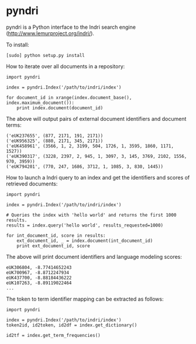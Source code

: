 pyndri
======

pyndri is a Python interface to the Indri search engine (http://www.lemurproject.org/indri/).

To install:

    [sudo] python setup.py install
    
How to iterate over all documents in a repository:

    import pyndri

    index = pyndri.Index('/path/to/indri/index')

    for document_id in xrange(index.document_base(), index.maximum_document()):
        print index.document(document_id)

The above will output pairs of external document identifiers and document terms:

    ('eUK237655', (877, 2171, 191, 2171))
    ('eUK956325', (880, 2171, 345, 2171))
    ('eUK458961', (3566, 1, 2, 3199, 504, 1726, 1, 3595, 1860, 1171, 1527))
    ('eUK390317', (3228, 2397, 2, 945, 1, 3097, 3, 145, 3769, 2102, 1556, 970, 3959))
    ('eUK794201', (770, 247, 1686, 3712, 1, 1085, 3, 830, 1445))

How to launch a Indri query to an index and get the identifiers and scores of retrieved documents:

    import pyndri

    index = pyndri.Index('/path/to/indri/index')

    # Queries the index with 'hello world' and returns the first 1000 results.
    results = index.query('hello world', results_requested=1000)

    for int_document_id, score in results:
        ext_document_id, _ = index.document(int_document_id)
        print ext_document_id, score

The above will print document identifiers and language modeling scores:

    eUK306804, -8.77414652243
    eUK700967, -8.8712247934
    eUK437700, -8.88184436222
    eUK107263, -8.89119022464
    ...

The token to term identifier mapping can be extracted as follows:

    import pyndri

    index = pyndri.Index('/path/to/indri/index')
    token2id, id2token, id2df = index.get_dictionary()

    id2tf = index.get_term_frequencies()
